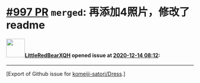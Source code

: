 # [\#997 PR](https://github.com/komeiji-satori/Dress/pull/997) `merged`: 再添加4照片，修改了readme

#### <img src="https://avatars.githubusercontent.com/u/64584418?u=5a33fb6deb78e851b4723f022d082b9e7af2528f&v=4" width="50">[LittleRedBearXQH](https://github.com/LittleRedBearXQH) opened issue at [2020-12-14 08:12](https://github.com/komeiji-satori/Dress/pull/997):






-------------------------------------------------------------------------------



[Export of Github issue for [komeiji-satori/Dress](https://github.com/komeiji-satori/Dress).]
